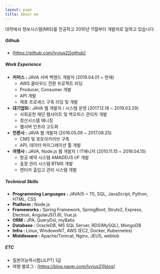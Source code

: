 ```yaml
---
layout: page
title: About me
---
```


대학에서 정보시스템(MIS)를 전공하고 2010년 11월부터 개발자로 일하고 있습니다.

##### Github

- [https://github.com/lyvius2][github]

##### Work Experience

* __커머스 :__ JAVA 서버 백엔드 개발자 (2019.04.01 ~ 현재)
  * AWS 클라우드 전환 프로젝트 리딩
  * Producer, Consumer 개발
  * API 개발
  * 제휴 프로세스 구축 리딩 및 개발
* __대기업SI :__ JAVA 웹 개발자 / 시스템 운영 (2017.12.18 ~ 2019.03.29)
  * 사회공헌 재단 웹사이트 및 백오피스 관리자 개발
  * 정산시스템 매니징
  * 웹서버 인프라 고도화
* __언론사 :__ JAVA 웹 개발자 (2016.05.09 ~ 2017.08.25)
  * CMS 및 포토아카이브 구축
  * API, 데이터 마이그레이션 툴 개발
* __여행사 :__ JAVA, Node.js 웹 개발자 / IT매니저 (2010.11.15 ~ 2016.04.15)
  * 항공 예약 시스템 AMADEUS I/F 개발
  * 출장 관리 시스템 BTMS 개발
  * 렌터카 출입고 관리 시스템 개발

##### Technical Skills

- **Programming Languages :** JAVA(5 ~ 11), SQL, JavaScript, Python, HTML, CSS
- **Platform :** Node.js
- **Frameworks :** Spring Framework, SpringBoot, Struts2, Express, Electron, AngularJS(1.8), Vue.js
- **ORM :** JPA, QueryDsl, myBatis
- **Database :** OracleDB, MS SQL Server, RDS(MySQL), MongoDB
- **Infra :** Linux, WindowsNT, AWS (EC2, Docker, Kubernetes)
- **Middleware :** Apache/Tomcat, Nginx, JEUS, webtob

##### ETC

- 일본어능력시험(JLPT) 1급
- 여행 블로그 : [https://blog.naver.com/lyvius2][blog]

[github]: https://github.com/lyvius2
[blog]: https://blog.naver.com/lyvius2
